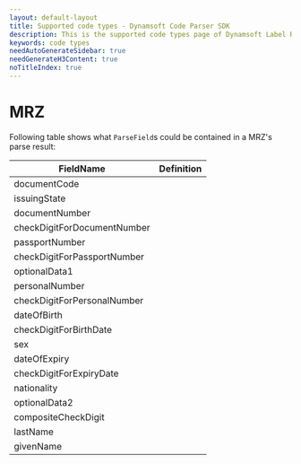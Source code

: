 ```yaml
---
layout: default-layout
title: Supported code types - Dynamsoft Code Parser SDK 
description: This is the supported code types page of Dynamsoft Label Recoginizer SDK.
keywords: code types
needAutoGenerateSidebar: true
needGenerateH3Content: true
noTitleIndex: true
---
```


# MRZ

Following table shows what `ParseField`s could be contained in a MRZ's parse result:

| FieldName | Definition |
|---|---|
| documentCode |  |
| issuingState |  |
| documentNumber |  |
| checkDigitForDocumentNumber |  |
| passportNumber |  |
| checkDigitForPassportNumber |  |
| optionalData1 |  |
| personalNumber |  |
| checkDigitForPersonalNumber |  |
| dateOfBirth |  |
| checkDigitForBirthDate |  |
| sex |  |
| dateOfExpiry |  |
| checkDigitForExpiryDate |  |
| nationality |  |
| optionalData2 |  |
| compositeCheckDigit |  |
| lastName |  |
| givenName |  |